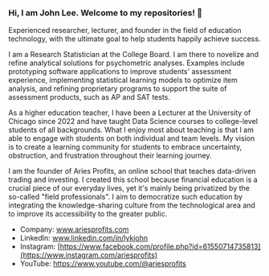 ### Hi, I am John Lee. Welcome to my repositories! 👋

Experienced researcher, lecturer, and founder in the field of education technology, with the ultimate goal to help students happily achieve success.

I am a Research Statistician at the College Board. I am there to novelize and refine analytical solutions for psychometric analyses. Examples include prototyping software applications to improve students' assessment experience, implementing statistical learning models to optimize item analysis, and refining proprietary programs to support the suite of assessment products, such as AP and SAT tests.

As a higher education teacher, I have been a Lecturer at the University of Chicago since 2022 and have taught Data Science courses to college-level students of all backgrounds. What I enjoy most about teaching is that I am able to engage with students on both individual and team levels. My vision is to create a learning community for students to embrace uncertainty, obstruction, and frustration throughout their learning journey.

I am the founder of Aries Profits, an online school that teaches data-driven trading and investing. I created this school because financial education is a crucial piece of our everyday lives, yet it's mainly being privatized by the so-called "field professionals". I aim to democratize such education by integrating the knowledge-sharing culture from the technological area and to improve its accessibility to the greater public.

- Company: www.ariesprofits.com
- LinkedIn: www.linkedin.com/in/lykjohn
- Instagram: [https://www.facebook.com/profile.php?id=61550714735813](https://www.instagram.com/ariesprofits)
-  YouTube: https://www.youtube.com/@ariesprofits
